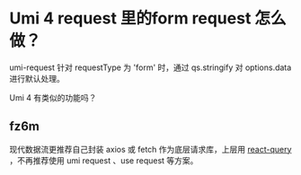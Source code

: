 # Umi 4 request 里的form request 怎么做？

umi-request 针对 requestType 为 'form' 时，通过 qs.stringify 对 options.data 进行默认处理。

Umi 4 有类似的功能吗？

## fz6m

现代数据流更推荐自己封装 axios 或 fetch 作为底层请求库，上层用 [react-query](https://umijs.org/docs/max/react-query) ，不再推荐使用 umi request 、use request 等方案。
